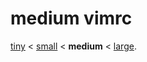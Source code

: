 # medium vimrc

[tiny][tiny] < [small][small] < __medium__ < [large][large].

[tiny]: <https://github.com/hardselius/tiny-vimrc> "tiny"
[small]: <https://github.com/hardselius/small-vimrc> "small"
[large]: <https://github.com/hardselius/large-vimrc> "large"
